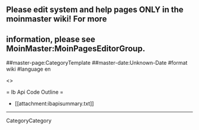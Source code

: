 ## Please edit system and help pages ONLY in the moinmaster wiki! For more
## information, please see MoinMaster:MoinPagesEditorGroup.
##master-page:CategoryTemplate
##master-date:Unknown-Date
#format wiki
#language en

<<TableOfContents>>

= Ib Api Code Outline =

 * [[attachment:ibapisummary.txt]]

----
CategoryCategory
